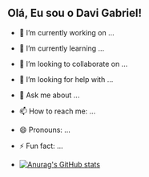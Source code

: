 ## Olá, Eu sou o Davi Gabriel!

- 🔭 I’m currently working on ...
- 🌱 I’m currently learning ...
- 👯 I’m looking to collaborate on ...
- 🤔 I’m looking for help with ...
- 💬 Ask me about ...
- 📫 How to reach me: ...
- 😄 Pronouns: ...
- ⚡ Fun fact: ...

- [![Anurag's GitHub stats](https://github-readme-stats.vercel.app/davigabrielbr=anuraghazra)](https://github.com/anuraghazra/github-readme-stats)
